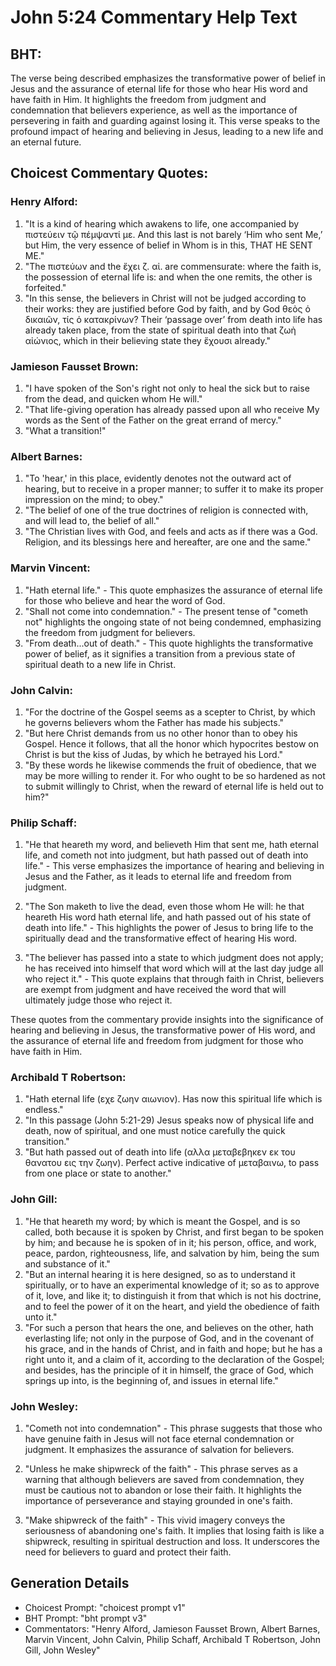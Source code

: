# John 5:24 Commentary Help Text

## BHT:
The verse being described emphasizes the transformative power of belief in Jesus and the assurance of eternal life for those who hear His word and have faith in Him. It highlights the freedom from judgment and condemnation that believers experience, as well as the importance of persevering in faith and guarding against losing it. This verse speaks to the profound impact of hearing and believing in Jesus, leading to a new life and an eternal future.

## Choicest Commentary Quotes:
### Henry Alford:
1. "It is a kind of hearing which awakens to life, one accompanied by πιστεύειν τῷ πέμψαντί με. And this last is not barely ‘Him who sent Me,’ but Him, the very essence of belief in Whom is in this, THAT HE SENT ME."
2. "The πιστεύων and the ἔχει ζ. αἰ. are commensurate: where the faith is, the possession of eternal life is: and when the one remits, the other is forfeited."
3. "In this sense, the believers in Christ will not be judged according to their works: they are justified before God by faith, and by God θεὸς ὁ δικαιῶν, τίς ὁ κατακρίνων? Their ‘passage over’ from death into life has already taken place, from the state of spiritual death into that ζωὴ αἰώνιος, which in their believing state they ἔχουσι already."

### Jamieson Fausset Brown:
1. "I have spoken of the Son's right not only to heal the sick but to raise from the dead, and quicken whom He will." 
2. "That life-giving operation has already passed upon all who receive My words as the Sent of the Father on the great errand of mercy." 
3. "What a transition!"

### Albert Barnes:
1. "To 'hear,' in this place, evidently denotes not the outward act of hearing, but to receive in a proper manner; to suffer it to make its proper impression on the mind; to obey."
2. "The belief of one of the true doctrines of religion is connected with, and will lead to, the belief of all."
3. "The Christian lives with God, and feels and acts as if there was a God. Religion, and its blessings here and hereafter, are one and the same."

### Marvin Vincent:
1. "Hath eternal life." - This quote emphasizes the assurance of eternal life for those who believe and hear the word of God.
2. "Shall not come into condemnation." - The present tense of "cometh not" highlights the ongoing state of not being condemned, emphasizing the freedom from judgment for believers.
3. "From death...out of death." - This quote highlights the transformative power of belief, as it signifies a transition from a previous state of spiritual death to a new life in Christ.

### John Calvin:
1. "For the doctrine of the Gospel seems as a scepter to Christ, by which he governs believers whom the Father has made his subjects."
2. "But here Christ demands from us no other honor than to obey his Gospel. Hence it follows, that all the honor which hypocrites bestow on Christ is but the kiss of Judas, by which he betrayed his Lord."
3. "By these words he likewise commends the fruit of obedience, that we may be more willing to render it. For who ought to be so hardened as not to submit willingly to Christ, when the reward of eternal life is held out to him?"

### Philip Schaff:
1. "He that heareth my word, and believeth Him that sent me, hath eternal life, and cometh not into judgment, but hath passed out of death into life." - This verse emphasizes the importance of hearing and believing in Jesus and the Father, as it leads to eternal life and freedom from judgment.

2. "The Son maketh to live the dead, even those whom He will: he that heareth His word hath eternal life, and hath passed out of his state of death into life." - This highlights the power of Jesus to bring life to the spiritually dead and the transformative effect of hearing His word.

3. "The believer has passed into a state to which judgment does not apply; he has received into himself that word which will at the last day judge all who reject it." - This quote explains that through faith in Christ, believers are exempt from judgment and have received the word that will ultimately judge those who reject it.

These quotes from the commentary provide insights into the significance of hearing and believing in Jesus, the transformative power of His word, and the assurance of eternal life and freedom from judgment for those who have faith in Him.

### Archibald T Robertson:
1. "Hath eternal life (εχε ζωην αιωνιον). Has now this spiritual life which is endless."
2. "In this passage (John 5:21-29) Jesus speaks now of physical life and death, now of spiritual, and one must notice carefully the quick transition."
3. "But hath passed out of death into life (αλλα μεταβεβηκεν εκ του θανατου εις την ζωην). Perfect active indicative of μεταβαινω, to pass from one place or state to another."

### John Gill:
1. "He that heareth my word; by which is meant the Gospel, and is so called, both because it is spoken by Christ, and first began to be spoken by him; and because he is spoken of in it; his person, office, and work, peace, pardon, righteousness, life, and salvation by him, being the sum and substance of it."
2. "But an internal hearing it is here designed, so as to understand it spiritually, or to have an experimental knowledge of it; so as to approve of it, love, and like it; to distinguish it from that which is not his doctrine, and to feel the power of it on the heart, and yield the obedience of faith unto it."
3. "For such a person that hears the one, and believes on the other, hath everlasting life; not only in the purpose of God, and in the covenant of his grace, and in the hands of Christ, and in faith and hope; but he has a right unto it, and a claim of it, according to the declaration of the Gospel; and besides, has the principle of it in himself, the grace of God, which springs up into, is the beginning of, and issues in eternal life."

### John Wesley:
1. "Cometh not into condemnation" - This phrase suggests that those who have genuine faith in Jesus will not face eternal condemnation or judgment. It emphasizes the assurance of salvation for believers.

2. "Unless he make shipwreck of the faith" - This phrase serves as a warning that although believers are saved from condemnation, they must be cautious not to abandon or lose their faith. It highlights the importance of perseverance and staying grounded in one's faith.

3. "Make shipwreck of the faith" - This vivid imagery conveys the seriousness of abandoning one's faith. It implies that losing faith is like a shipwreck, resulting in spiritual destruction and loss. It underscores the need for believers to guard and protect their faith.


## Generation Details
- Choicest Prompt: "choicest prompt v1"
- BHT Prompt: "bht prompt v3"
- Commentators: "Henry Alford, Jamieson Fausset Brown, Albert Barnes, Marvin Vincent, John Calvin, Philip Schaff, Archibald T Robertson, John Gill, John Wesley"
